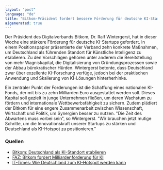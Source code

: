 ```yaml
---
layout: "post"
language: "de"
title: "Bitkom-Präsident fordert bessere Förderung für deutsche KI-Startups"
aigenerated: true
---
```


Der Präsident des Digitalverbands Bitkom, Dr. Ralf Wintergerst, hat in dieser Woche eine stärkere Förderung für deutsche KI-Startups gefordert. In einem Positionspapier präsentierte der Verband zehn konkrete Maßnahmen, um Deutschland als führenden Standort für Künstliche Intelligenz zu etablieren. Zu den Vorschlägen gehören unter anderem die Bereitstellung von mehr Wagniskapital, die Digitalisierung von Gründungsprozessen sowie der Abbau bürokratischer Hürden. Wintergerst betonte, dass Deutschland zwar über exzellente KI-Forschung verfüge, jedoch bei der praktischen Anwendung und Skalierung von KI-Lösungen hinterherhinke.

<!--more-->

Ein zentraler Punkt der Forderungen ist die Schaffung eines nationalen KI-Fonds, der mit bis zu zehn Milliarden Euro ausgestattet werden soll. Dieses Kapital soll gezielt in junge Unternehmen fließen, um deren Wachstum zu fördern und internationale Wettbewerbsfähigkeit zu sichern. Zudem plädiert der Bitkom für eine engere Zusammenarbeit zwischen Wissenschaft, Wirtschaft und Politik, um Synergien besser zu nutzen. "Die Zeit des Abwartens muss vorbei sein", so Wintergerst. "Wir brauchen jetzt mutige Schritte, um die Innovationskraft unserer Startups zu stärken und Deutschland als KI-Hotspot zu positionieren."

### Quellen
- [Bitkom: Deutschland als KI-Standort etablieren](https://telematik-markt.de/telematik/deutschland-als-ki-standort-etablieren-bitkom-legt-10-punkte-vorschlag-vor)
- [FAZ: Bitkom fordert Milliardenförderung für KI](https://www.faz.net/aktuell/wirtschaft/unternehmen/ki-aus-den-usa-wieso-bitkom-bis-zu-10-milliarden-euro-von-der-bundesregierung-fordert-110459296.html)
- [IT-Times: Wie Deutschland zum KI-Hotspot werden kann](https://www.it-times.de/news/wie-deutschland-zum-ki-hotspot-werden-kann-171042/)
